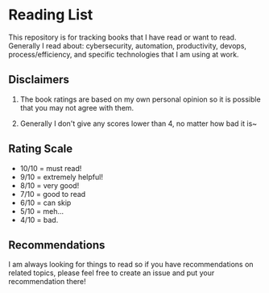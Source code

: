 # Reading List

This repository is for tracking books that I have read or want to read. Generally I read about: cybersecurity, automation, productivity, devops, process/efficiency, and specific technologies that I am using at work.

## Disclaimers

1. The book ratings are based on my own personal opinion so it is possible that you may not agree with them.

2. Generally I don't give any scores lower than 4, no matter how bad it is~

## Rating Scale

- 10/10 = must read!
- 9/10 = extremely helpful!
- 8/10 = very good!
- 7/10 = good to read
- 6/10 = can skip
- 5/10 = meh...
- 4/10 = bad.

## Recommendations

I am always looking for things to read so if you have recommendations on related topics, please feel free to create an issue and put your recommendation there!